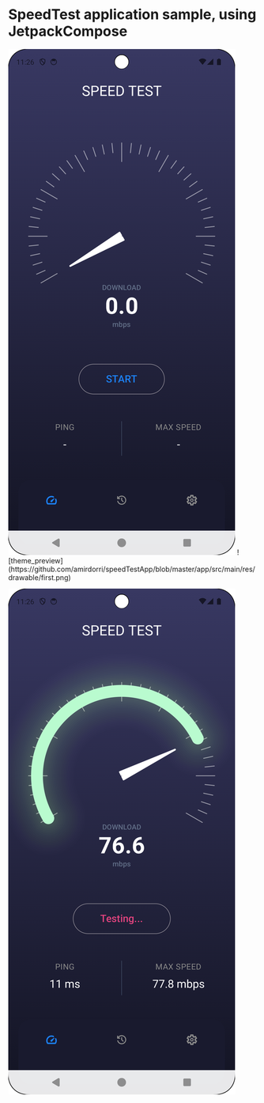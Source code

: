 

# SpeedTest application sample, using JetpackCompose

<img src="https://github.com/amirdorri/speedTestApp/blob/master/app/src/main/res/drawable/first.png" style="size:500px;">
![theme_preview](https://github.com/amirdorri/speedTestApp/blob/master/app/src/main/res/drawable/first.png)

![theme_preview](https://github.com/amirdorri/speedTestApp/blob/master/app/src/main/res/drawable/second.png)
